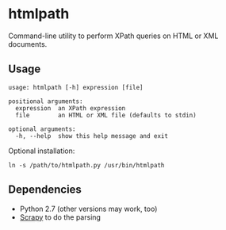 htmlpath
========

Command-line utility to perform XPath queries on HTML or XML documents.

Usage
-----

    usage: htmlpath [-h] expression [file]

    positional arguments:
      expression  an XPath expression
      file        an HTML or XML file (defaults to stdin)
    
    optional arguments:
      -h, --help  show this help message and exit

Optional installation:

    ln -s /path/to/htmlpath.py /usr/bin/htmlpath 

Dependencies
------------

 * Python 2.7 (other versions may work, too)
 * [Scrapy](http://scrapy.org/) to do the parsing

